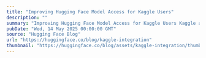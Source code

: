 ```yaml
---
title: "Improving Hugging Face Model Access for Kaggle Users"
description: ""
summary: "Improving Hugging Face Model Access for Kaggle Users Kaggle and Hugging Face users are part of one A..."
pubDate: "Wed, 14 May 2025 00:00:00 GMT"
source: "Hugging Face Blog"
url: "https://huggingface.co/blog/kaggle-integration"
thumbnail: "https://huggingface.co/blog/assets/kaggle-integration/thumbnail.png"
---
```


